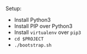 

Setup:

 * Install Python3
 * Install PIP over Python3
 * Install `virtualenv` over `pip3`
 * `cd $PROJECT`
 * `./bootstrap.sh`
 
